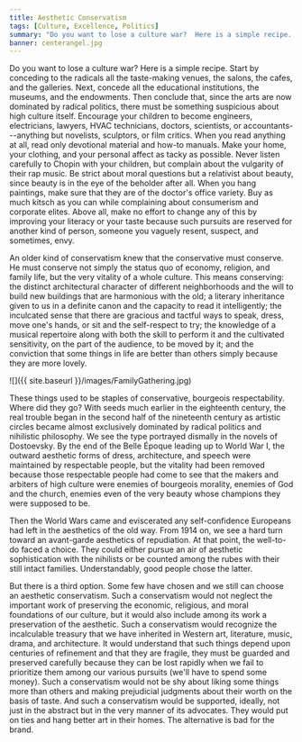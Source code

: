 ```yaml
---
title: Aesthetic Conservatism
tags: [Culture, Excellence, Politics]
summary: "Do you want to lose a culture war?  Here is a simple recipe.  Start by conceding to the radicals all the taste-making venues, the salons, the cafes, and the galleries.  Next, concede all the educational institutions, the museums, and the endowments.  Then conclude that, since the arts are now dominated by radical politics, there must be something suspicious about high culture itself."
banner: centerangel.jpg
---
```



Do you want to lose a culture war?  Here is a simple recipe.  Start by conceding to the radicals all the taste-making venues, the salons, the cafes, and the galleries.  Next, concede all the educational institutions, the museums, and the endowments.  Then conclude that, since the arts are now dominated by radical politics, there must be something suspicious about high culture itself.  Encourage your children to become engineers, electricians, lawyers, HVAC technicians, doctors, scientists, or accountants---anything but novelists, sculptors, or film critics.  When you read anything at all, read only devotional material and how-to manuals.  Make your home, your clothing, and your personal affect as tacky as possible.  Never listen carefully to Chopin with your children, but complain about the vulgarity of their rap music.  Be strict about moral questions but a relativist about beauty, since beauty is in the eye of the beholder after all.  When you hang paintings, make sure that they are of the doctor's office variety.  Buy as much kitsch as you can while complaining about consumerism and corporate elites.  Above all, make no effort to change any of this by improving your literacy or your taste because such pursuits are reserved for another kind of person, someone you vaguely resent, suspect, and sometimes, envy.

An older kind of conservatism knew that the conservative must conserve.  He must conserve not simply the status quo of economy, religion, and family life, but the very vitality of a whole culture.  This means conserving: the distinct architectural character of different neighborhoods and the will to build new buildings that are harmonious with the old;  a literary inheritance given to us in a definite canon and the capacity to read it intelligently;  the inculcated sense that there are gracious and tactful ways to speak, dress, move one's hands, or sit and the self-respect to try;  the knowledge of a musical repertoire along with both the skill to perform it and the cultivated sensitivity, on the part of the audience, to be moved by it;  and the conviction that some things in life are better than others simply because they are more lovely.<!--more-->

![]({{ site.baseurl }}/images/FamilyGathering.jpg)

These things used to be staples of conservative, bourgeois respectability.  Where did they go?  With seeds much earlier in the eighteenth century, the real trouble began in the second half of the nineteenth century as artistic circles became almost exclusively dominated by radical politics and nihilistic philosophy.  We see the type portrayed dismally in the novels of Dostoevsky.  By the end of the Belle Époque leading up to World War I, the outward aesthetic forms of dress, architecture, and speech were maintained by respectable people, but the vitality had been removed because those respectable people had come to see that the makers and arbiters of high culture were enemies of bourgeois morality, enemies of God and the church, enemies even of the very beauty whose champions they were supposed to be.

Then the World Wars came and eviscerated any self-confidence Europeans had left in the aesthetics of the old way.  From 1914 on, we see a hard turn toward an avant-garde aesthetics of repudiation.  At that point, the well-to-do faced a choice.  They could either pursue an air of aesthetic sophistication with the nihilists or be counted among the rubes with their still intact families.  Understandably, good people chose the latter.

But there is a third option.  Some few have chosen and we still can choose an aesthetic conservatism.  Such a conservatism would not neglect the important work of preserving the economic, religious, and moral foundations of our culture, but it would also include among its work a preservation of the aesthetic.  Such a conservatism would recognize the incalculable treasury that we have inherited in Western art, literature, music, drama, and architecture.  It would understand that such things depend upon centuries of refinement and that they are fragile, they must be guarded and preserved carefully because they can be lost rapidly when we fail to prioritize them among our various pursuits (we'll have to spend some money).  Such a conservatism would not be shy about liking some things more than others and making prejudicial judgments about their worth on the basis of taste.  And such a conservatism would be supported, ideally, not just in the abstract but in the very manner of its advocates.  They would put on ties and hang better art in their homes.  The alternative is bad for the brand.